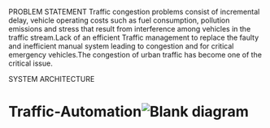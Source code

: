 PROBLEM STATEMENT
Traffic congestion problems consist of incremental delay, vehicle operating costs such as fuel consumption, pollution emissions and stress that result from interference among vehicles in the traffic stream.Lack of an efficient Traffic management to replace the faulty and inefficient manual system leading to congestion and for critical emergency vehicles.The congestion of urban traffic has become one of the critical issue.

SYSTEM ARCHITECTURE

# Traffic-Automation![Blank diagram](https://user-images.githubusercontent.com/78838984/135516242-5a4bfd2c-13f8-404b-bc1f-ff4ab1d77ddf.jpeg)
